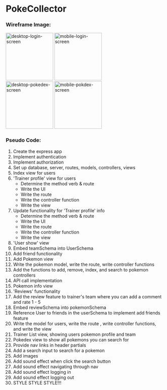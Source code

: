 # PokeCollector

### Wireframe Image:
<img src="https://i.imgur.com/XIkCVFn.png" alt ="desktop-login-screen" height = 150px/>

<img src="https://i.imgur.com/9cwmwEN.png" alt ="mobile-login-screen" height = 150px/>
<br>
<img src="https://i.imgur.com/yyOBdju.png" alt ="desktop-pokedex-screen" height = 150px/>
<img src="https://i.imgur.com/pxUnrkM.png" alt="mobile-pokdex-screen"height = 150px/>

 ### Pseudo Code:
1.  Create the express app
2.  Implement authentication
3.  Implement authorization
4.  Set up database, server, routes, models, controllers, views
5.  Index view for users
6.  'Trainer profile' view for users
    - Determine the method verb & route
    - Write the UI
    - Write the route
    - Write the controller function
    - Write the view
7. Update functionality for 'Trainer profile' info
    - Determine the method verb & route
    - Write the UI
    - Write the route
    - Write the controller function
    - Write the view
8.  'User show' view
9.  Embed teamSchema into UserSchema
10. Add friend functionality
11. Add Pokemon view
12. Write the pokemon model, write the route, write controller functions
13. Add the functions to add, remove, index, and search to pokemon controllers
14. API call implementation
15. Pokemon info view
16. 'Reviews' functionality
17. Add the review feature to trainer's team where you can add a comment and rate 1 - 5
18. Embed reviewSchema into pokemonSchema
19. Reference User to friends in the userSchema to implement add friends feature
20. Write the model for users, write the route , write controller functions, and write the view
21. Trainer List view, showing users pokemon profile and team
22. Pokedex view to show all pokemons you can search for
23. Provide nav links in header partials
24. Add a search input to search for a pokemon
25. Add images
26. Add sound effect when click the search button
27. Add sound effect navigating through nav
28. Add sound effect logging in
29. Add sound effect logging out
30. STYLE STYLE STYLE!!!





